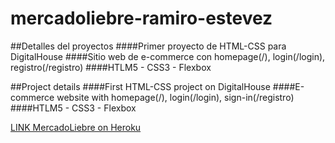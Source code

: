 # mercadoliebre-ramiro-estevez

  ##Detalles del proyectos
    ####Primer proyecto de HTML-CSS para DigitalHouse
    ####Sitio web de e-commerce con homepage(/), login(/login), registro(/registro)
    ####HTLM5 - CSS3 - Flexbox

  ##Project details
    ####First HTML-CSS project on DigitalHouse
    ####E-commerce website with homepage(/), login(/login), sign-in(/registro)
    ####HTLM5 - CSS3 - Flexbox

[LINK MercadoLiebre on Heroku](https://mercadoliebre-ramiro-estevez.herokuapp.com/ "MercadoLiebre")
